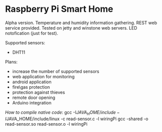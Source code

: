 Raspberry Pi Smart Home
==============

Alpha version. Temperature and humidity information gathering.
REST web service provided. Tested on jetty and winstone web servers.
LED notofication (just for test).

Supported sensors:
 * DHT11

Plans:
 * increase the number of supported sensors
 * web application for monitoring
 * android application
 * fire\gas protection
 * protection against thieves 
 * remote door opening
 * Arduino integration
 
*How to compile native code*:
 gcc -I$JAVA_HOME/include -I$JAVA_HOME/include/linux -c read-sensor.c -l wiringPi
 gcc -shared -o read-sensor.so read-sensor.o -l wiringPi
